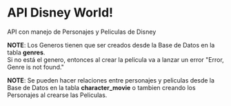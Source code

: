 
# API Disney World!

API con manejo de Personajes y Peliculas de Disney

**NOTE**: Los Generos tienen que ser creados desde la Base de Datos en la tabla **genres**.  
Si no está el genero, entonces al crear la pelicula va a lanzar un error "Error, Genre is not found."

**NOTE**: Se pueden hacer relaciones entre personajes y peliculas desde la Base de Datos en la tabla **character_movie** o tambien creando los Personajes al crearse las Peliculas.